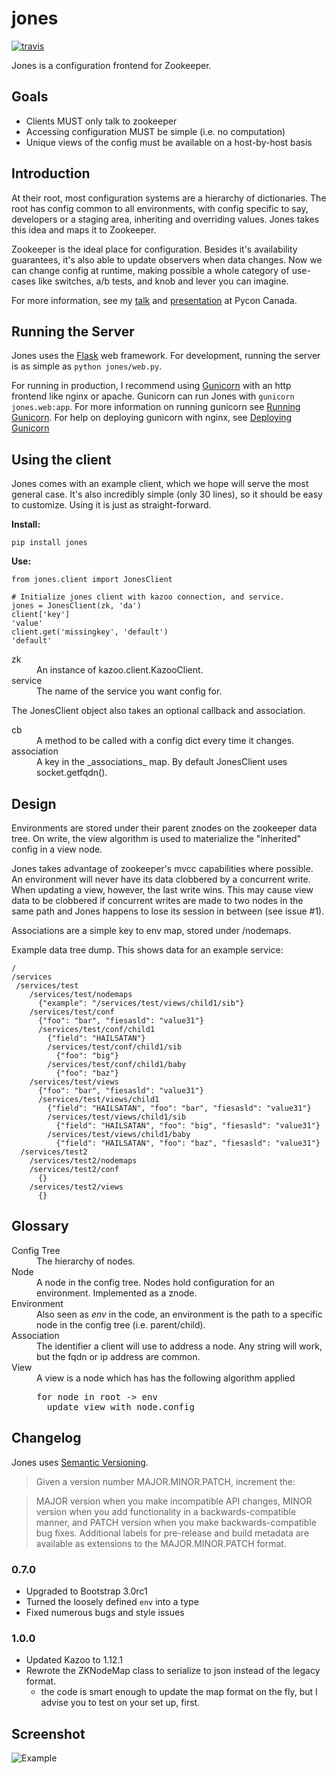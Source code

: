 jones
=====

[![travis][2]][1]

Jones is a configuration frontend for Zookeeper.

Goals
-----

   * Clients MUST only talk to zookeeper
   * Accessing configuration MUST be simple (i.e. no computation)
   * Unique views of the config must be available on a host-by-host basis

Introduction
------------

At their root, most configuration systems are a hierarchy of dictionaries. The
root has config common to all environments, with config specific to say,
developers or a staging area, inheriting and overriding values. Jones takes
this idea and maps it to Zookeeper.

Zookeeper is the ideal place for configuration. Besides it's availability
guarantees, it's also able to update observers when data changes. Now we can
change config at runtime, making possible a whole category of use-cases like
switches, a/b tests, and knob and lever you can imagine.

For more information, see my
[talk](http://pyvideo.org/video/1567/configuration-management-with-zookeeper)
and [presentation](https://speakerdeck.com/mwhooker/jones) at Pycon Canada.

Running the Server
-----------------

Jones uses the [Flask](http://flask.pocoo.org/) web framework. For development,
running the server is as simple as `python jones/web.py`.

For running in production, I recommend using [Gunicorn](http://gunicorn.org/)
with an http frontend like nginx or apache. Gunicorn can run Jones with
`gunicorn jones.web:app`. For more information on running gunicorn see [Running
Gunicorn](http://docs.gunicorn.org/en/latest/run.html). For help on deploying
gunicorn with nginx, see [Deploying
Gunicorn](http://docs.gunicorn.org/en/latest/deploy.html)

Using the client
----------------

Jones comes with an example client, which we hope will serve the most general
case.  It's also incredibly simple (only 30 lines), so it should be easy to
customize. Using it is just as straight-forward.

**Install:**

    pip install jones

**Use:**

    from jones.client import JonesClient

    # Initialize jones client with kazoo connection, and service.
    jones = JonesClient(zk, 'da')
    client['key']
    'value'
    client.get('missingkey', 'default')
    'default'

<dl>
  <dt>zk</dt>
  <dd>An instance of kazoo.client.KazooClient.</dd>
  <dt>service</dt>
  <dd>The name of the service you want config for.</dd>
</dl>

The JonesClient object also takes an optional callback and association.

<dl>
  <dt>cb</dt>
  <dd>A method to be called with a config dict every time it changes.</dd>
  <dt>association</dt>
  <dd>A key in the _associations_ map. By default JonesClient uses socket.getfqdn().</dd>
</dl>

Design
------

Environments are stored under their parent znodes on the zookeeper data tree.
On write, the view algorithm is used to materialize the "inherited" config in
a view node.

Jones takes advantage of zookeeper's mvcc capabilities where possible. An
environment will never have its data clobbered by a concurrent write. When
updating a view, however, the last write wins. This may cause view data to be
clobbered if concurrent writes are made to two nodes in the same path and Jones
happens to lose its session in between (see issue #1).

Associations are a simple key to env map, stored under /nodemaps.

Example data tree dump. This shows data for an example service:

```
/
/services
 /services/test
    /services/test/nodemaps
      {"example": "/services/test/views/child1/sib"}
    /services/test/conf
      {"foo": "bar", "fiesasld": "value31"}
      /services/test/conf/child1
        {"field": "HAILSATAN"}
        /services/test/conf/child1/sib
          {"foo": "big"}
        /services/test/conf/child1/baby
          {"foo": "baz"}
    /services/test/views
      {"foo": "bar", "fiesasld": "value31"}
      /services/test/views/child1
        {"field": "HAILSATAN", "foo": "bar", "fiesasld": "value31"}
        /services/test/views/child1/sib
          {"field": "HAILSATAN", "foo": "big", "fiesasld": "value31"}
        /services/test/views/child1/baby
          {"field": "HAILSATAN", "foo": "baz", "fiesasld": "value31"}
  /services/test2
    /services/test2/nodemaps
    /services/test2/conf
      {}
    /services/test2/views
      {}
```

Glossary
--------

<dl>
  <dt>Config Tree</dt>
  <dd>The hierarchy of nodes.</dd>
  <dt>Node</dt>
  <dd>A node in the config tree. Nodes hold configuration for an environment. Implemented as a znode.</dd>
  <dt>Environment</dt>
  <dd>Also seen as <em>env</em> in the code, an environment is the path to a specific node in the config tree
  (i.e. parent/child).</dd>
  <dt>Association</dt>
  <dd>The identifier a client will use to address a node. Any string will work, but the fqdn or ip address are common.</dd>
  <dt>View</dt>
  <dd>A view is a node which has has the following algorithm applied
    <pre>for node in root -> env
  update view with node.config</pre>
  </dd>
</dl>

Changelog
---------

Jones uses [Semantic Versioning](http://semver.org/).

> Given a version number MAJOR.MINOR.PATCH, increment the:

> MAJOR version when you make incompatible API changes,
MINOR version when you add functionality in a backwards-compatible manner, and
PATCH version when you make backwards-compatible bug fixes.  Additional labels
for pre-release and build metadata are available as extensions to the
MAJOR.MINOR.PATCH format.

### 0.7.0
   * Upgraded to Bootstrap 3.0rc1
   * Turned the loosely defined `env` into a type
   * Fixed numerous bugs and style issues

### 1.0.0
   * Updated Kazoo to 1.12.1
   * Rewrote the ZKNodeMap class to serialize to json instead of the legacy format.
      * the code is smart enough to update the map format on the fly, but I advise you to test on your set up, first.

Screenshot
----------
![Example](http://mwhooker.github.com/jones/docs/img/testservice.png)

  [1]: https://travis-ci.org/mwhooker/jones
  [2]: https://travis-ci.org/mwhooker/jones.png?branch=master
